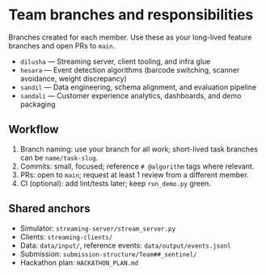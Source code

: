 # Team branches and responsibilities

Branches created for each member. Use these as your long-lived feature branches and open PRs to `main`.

- `dilusha` — Streaming server, client tooling, and infra glue
- `hesara` — Event detection algorithms (barcode switching, scanner avoidance, weight discrepancy)
- `sandil` — Data engineering, schema alignment, and evaluation pipeline
- `sandali` — Customer experience analytics, dashboards, and demo packaging

## Workflow
1. Branch naming: use your branch for all work; short-lived task branches can be `name/task-slug`.
2. Commits: small, focused; reference `# @algorithm` tags where relevant.
3. PRs: open to `main`; request at least 1 review from a different member.
4. CI (optional): add lint/tests later; keep `run_demo.py` green.

## Shared anchors
- Simulator: `streaming-server/stream_server.py`
- Clients: `streaming-clients/`
- Data: `data/input/`, reference events: `data/output/events.jsonl`
- Submission: `submission-structure/Team##_sentinel/`
- Hackathon plan: `HACKATHON_PLAN.md`
